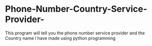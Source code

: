 # Phone-Number-Country-Service-Provider-
This program will tell you the phone number service provider and the Country name I have made using python programming
